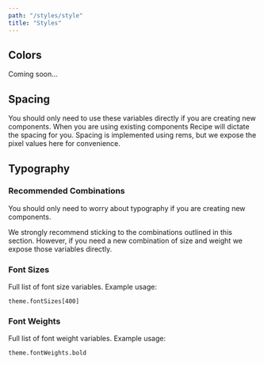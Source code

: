 ```yaml
---
path: "/styles/style"
title: "Styles"
---
```


## Colors

Coming soon...

## Spacing

You should only need to use these variables directly if you are creating new components. When you are using existing components Recipe will dictate the spacing for you. Spacing is implemented using rems, but we expose the pixel values here for convenience.

<SpacingVariables></SpacingVariables>

## Typography

### Recommended Combinations

You should only need to worry about typography if you are creating new components.

We strongly recommend sticking to the combinations outlined in this section. However, if you need a new combination of size and weight we expose those variables directly.

<FontCombinations></FontCombinations>

### Font Sizes

Full list of font size variables. Example usage:

`theme.fontSizes[400]`

<FontSizes></FontSizes>

### Font Weights

Full list of font weight variables. Example usage:

`theme.fontWeights.bold`

<FontWeights></FontWeights>
